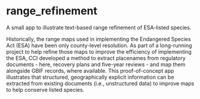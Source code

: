 # range_refinement

A small app to illustrate text-based range refinement of ESA-listed species.

Historically, the range maps used in implementing the Endangered Species Act (ESA) have been only county-level resolution. As part of a long-running project to help refine those maps to improve the efficiency of implementing the ESA, CCI developed a method to extract placenames from regulatory documents - here, recovery plans and five-year reviews - and map them alongside GBIF records, where available. This proof-of-concept app illustrates that structured, geographically explicit information can be extracted from existing documents (i.e., unstructured data) to improve maps to help conserve listed species.
